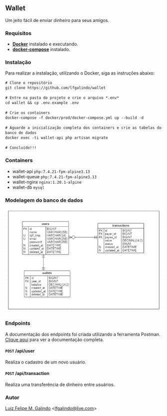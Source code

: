 ## Wallet

Um jeito fácil de enviar dinheiro para seus amigos.

### Requisitos
- **[Docker](https://docker.com/)** instalado e executando.
- **[docker-compose](https://docs.docker.com/compose/)** instalado.

### Instalação
Para realizar a instalação, utilizando o Docker, siga as instruções abaixo:
```
# Clone o repositório
git clone https://github.com/lfgalindo/wallet

# Entre na pasta do projeto e crie o arquivo *.env*
cd wallet && cp .env.example .env
   
# Crie os containers
docker-compose -f docker/prod/docker-compose.yml up --build -d

# Aguarde a inicialização completa dos containers e crie as tabelas do banco de dados
docker exec -ti wallet-api php artisan migrate

# Concluído!!!
```

### Containers
- wallet-api ```php:7.4.21-fpm-alpine3.13```
- wallet-queue ```php:7.4.21-fpm-alpine3.13```
- wallet-nginx ```nginx:1.20.1-alpine```
- wallet-db ```mysql```

### Modelagem do banco de dados

<img src="https://github.com/lfgalindo/wallet/blob/488e19290945abd88122223b27985a2fda1cb767/docs/mer.png" />

### Endpoints

A documentação dos endpoints foi criada utilizando a ferramenta Postman. [Clique aqui](https://documenter.getpostman.com/view/13008741/Tzm6mwHD) para ver a documentação completa.

#### ```POST``` **/api/user**
Realiza o cadastro de um novo usuário.

#### ```POST``` **/api/transaction**
Realiza uma transferência de dinheiro entre usuários.

### Autor
[Luiz Felipe M. Galindo](https://github.com/lfgalindo) <<lfgalindo@live.com>>
